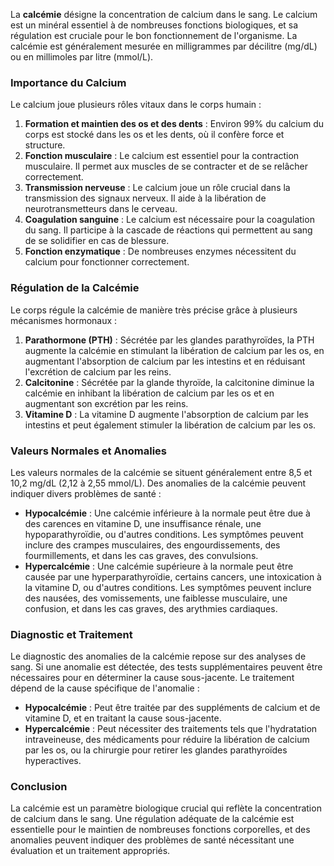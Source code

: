 La **calcémie** désigne la concentration de calcium dans le sang. Le calcium est un minéral essentiel à de nombreuses fonctions biologiques, et sa régulation est cruciale pour le bon fonctionnement de l'organisme. La calcémie est généralement mesurée en milligrammes par décilitre (mg/dL) ou en millimoles par litre (mmol/L).

### Importance du Calcium

Le calcium joue plusieurs rôles vitaux dans le corps humain :

1. **Formation et maintien des os et des dents** : Environ 99% du calcium du corps est stocké dans les os et les dents, où il confère force et structure.
2. **Fonction musculaire** : Le calcium est essentiel pour la contraction musculaire. Il permet aux muscles de se contracter et de se relâcher correctement.
3. **Transmission nerveuse** : Le calcium joue un rôle crucial dans la transmission des signaux nerveux. Il aide à la libération de neurotransmetteurs dans le cerveau.
4. **Coagulation sanguine** : Le calcium est nécessaire pour la coagulation du sang. Il participe à la cascade de réactions qui permettent au sang de se solidifier en cas de blessure.
5. **Fonction enzymatique** : De nombreuses enzymes nécessitent du calcium pour fonctionner correctement.

### Régulation de la Calcémie

Le corps régule la calcémie de manière très précise grâce à plusieurs mécanismes hormonaux :

1. **Parathormone (PTH)** : Sécrétée par les glandes parathyroïdes, la PTH augmente la calcémie en stimulant la libération de calcium par les os, en augmentant l'absorption de calcium par les intestins et en réduisant l'excrétion de calcium par les reins.
2. **Calcitonine** : Sécrétée par la glande thyroïde, la calcitonine diminue la calcémie en inhibant la libération de calcium par les os et en augmentant son excrétion par les reins.
3. **Vitamine D** : La vitamine D augmente l'absorption de calcium par les intestins et peut également stimuler la libération de calcium par les os.

### Valeurs Normales et Anomalies

Les valeurs normales de la calcémie se situent généralement entre 8,5 et 10,2 mg/dL (2,12 à 2,55 mmol/L). Des anomalies de la calcémie peuvent indiquer divers problèmes de santé :

- **Hypocalcémie** : Une calcémie inférieure à la normale peut être due à des carences en vitamine D, une insuffisance rénale, une hypoparathyroïdie, ou d'autres conditions. Les symptômes peuvent inclure des crampes musculaires, des engourdissements, des fourmillements, et dans les cas graves, des convulsions.
- **Hypercalcémie** : Une calcémie supérieure à la normale peut être causée par une hyperparathyroïdie, certains cancers, une intoxication à la vitamine D, ou d'autres conditions. Les symptômes peuvent inclure des nausées, des vomissements, une faiblesse musculaire, une confusion, et dans les cas graves, des arythmies cardiaques.

### Diagnostic et Traitement

Le diagnostic des anomalies de la calcémie repose sur des analyses de sang. Si une anomalie est détectée, des tests supplémentaires peuvent être nécessaires pour en déterminer la cause sous-jacente. Le traitement dépend de la cause spécifique de l'anomalie :

- **Hypocalcémie** : Peut être traitée par des suppléments de calcium et de vitamine D, et en traitant la cause sous-jacente.
- **Hypercalcémie** : Peut nécessiter des traitements tels que l'hydratation intraveineuse, des médicaments pour réduire la libération de calcium par les os, ou la chirurgie pour retirer les glandes parathyroïdes hyperactives.

### Conclusion

La calcémie est un paramètre biologique crucial qui reflète la concentration de calcium dans le sang. Une régulation adéquate de la calcémie est essentielle pour le maintien de nombreuses fonctions corporelles, et des anomalies peuvent indiquer des problèmes de santé nécessitant une évaluation et un traitement appropriés.